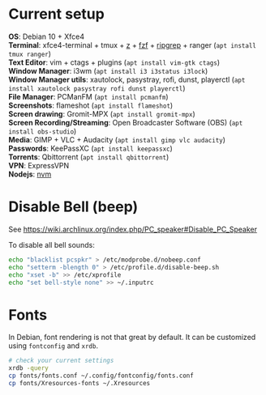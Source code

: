 # Current setup

**OS**: Debian 10 + Xfce4  
**Terminal**: xfce4-terminal + tmux + [z](https://github.com/rupa/z) + [fzf](https://github.com/junegunn/fzf) + [ripgrep](https://github.com/BurntSushi/ripgrep) + ranger (`apt install tmux ranger`)  
**Text Editor**: vim + ctags + plugins (`apt install vim-gtk ctags`)  
**Window Manager**: i3wm (`apt install i3 i3status i3lock`)  
**Window Manager utils**: xautolock, pasystray, rofi, dunst, playerctl (`apt install xautolock pasystray rofi dunst playerctl`)  
**File Manager**: PCManFM (`apt install pcmanfm`)  
**Screenshots**: flameshot (`apt install flameshot`)  
**Screen drawing**: Gromit-MPX (`apt install gromit-mpx`)  
**Screen Recording/Streaming**: Open Broadcaster Software (OBS) (`apt install obs-studio`)  
**Media**: GIMP + VLC + Audacity (`apt install gimp vlc audacity`)  
**Passwords**: KeePassXC (`apt install keepassxc`)  
**Torrents**: Qbittorrent (`apt install qbittorrent`)  
**VPN**: ExpressVPN  
**Nodejs**: [nvm](https://github.com/nvm-sh/nvm)  

# Disable Bell (beep)

See https://wiki.archlinux.org/index.php/PC_speaker#Disable_PC_Speaker

To disable all bell sounds:
```bash
echo "blacklist pcspkr" > /etc/modprobe.d/nobeep.conf
echo "setterm -blength 0" > /etc/profile.d/disable-beep.sh
echo "xset -b" >> /etc/xprofile
echo "set bell-style none" >> ~/.inputrc
```

# Fonts

In Debian, font rendering is not that great by default. It can be
customized using `fontconfig` and `xrdb`.<br>

```bash
# check your current settings
xrdb -query
cp fonts/fonts.conf ~/.config/fontconfig/fonts.conf
cp fonts/Xresources-fonts ~/.Xresources
```
